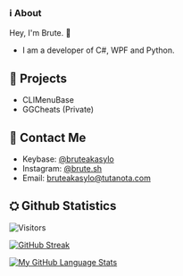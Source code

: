 ### ℹ️ About 

Hey, I'm Brute. 👋

- I am a developer of C#, WPF and Python.

## 🔭 Projects

- CLIMenuBase
- GGCheats (Private)

## 🤝 Contact Me

- Keybase: [@bruteakasylo](https://keybase.io/bruteakasylo)
- Instagram: [@brute.sh](https://www.instagram.com/brute.sh/)
- Email: bruteakasylo@tutanota.com


## ⛭ Github Statistics
![Visitors](https://komarev.com/ghpvc/?username=bruteakasylo&color=blueviolet)

[![GitHub Streak ](http://github-readme-streak-stats.herokuapp.com?user=bruteakasylo&theme=tokyonight&hide_border=true)](https://git.io/streak-stats)

[![My GitHub Language Stats](https://github-readme-stats.vercel.app/api/top-langs/?username=bruteakasylo&langs_count=5&theme=tokyonight&hide_border=true)]()

